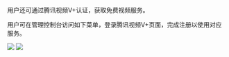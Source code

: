 用户还可通过腾讯视频V+认证，获取免费视频服务。

用户可在管理控制台访问如下菜单，登录腾讯视频V+页面，完成注册以使用对应服务。

![](http://qzonestyle.gtimg.cn/qzone/vas/opensns/res/img/tengxunshipinv+.png)
![](http://qzonestyle.gtimg.cn/qzone/vas/opensns/res/img/tengxunshipinv+.png)
